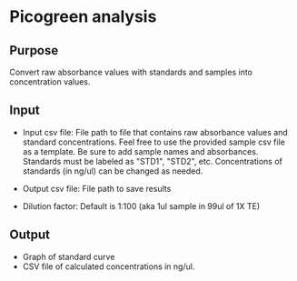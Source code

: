 # Picogreen analysis

## Purpose
Convert raw absorbance values with standards and samples into concentration values.

## Input
- Input csv file: File path to file that contains raw absorbance values and standard concentrations. Feel free to use the provided sample csv file as a template. Be sure to add sample names and absorbances. Standards must be labeled as "STD1", "STD2", etc. Concentrations of standards (in ng/ul) can be changed as needed.

- Output csv file: File path to save results

- Dilution factor: Default is 1:100 (aka 1ul sample in 99ul of 1X TE)

## Output
- Graph of standard curve
- CSV file of calculated concentrations in ng/ul.
